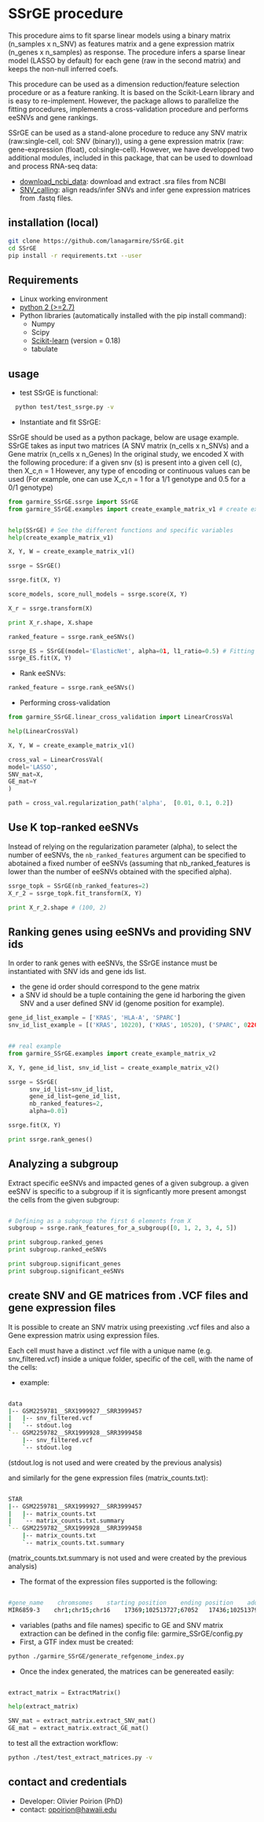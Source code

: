 # SSrGE procedure

This procedure aims to fit sparse linear models using a binary matrix (n_samples x n_SNV) as features matrix and a gene expression matrix (n_genes x n_samples) as response. The procedure infers a sparse linear model (LASSO by default) for each gene (raw in the second matrix) and keeps the non-null inferred coefs.

This procedure can be used as  a dimension reduction/feature selection procedure or as a feature ranking. It is based on the Scikit-Learn library and is easy to re-implement. However, the package allows to parallelize the fitting procedures, implements a cross-validation procedure and performs eeSNVs and gene rankings.

SSrGE can be used as a stand-alone procedure to reduce any SNV matrix (raw:single-cell, col: SNV (binary)), using a gene expression matrix (raw: gene-expression (float), col:single-cell). However, we have developped two additional modules, included in this package, that can be used to download and process RNA-seq data:
* [download_ncbi_data](https://github.com/lanagarmire/SSrGE/blob/master/README_download_ncbi_rsa.md): download and extract .sra files from NCBI
* [SNV_calling](https://github.com/lanagarmire/SSrGE/blob/master/README_snv_calling.md): align reads/infer SNVs and infer gene expression matrices from .fastq files.


## installation (local)

```bash
git clone https://github.com/lanagarmire/SSrGE.git
cd SSrGE
pip install -r requirements.txt --user
```

## Requirements
* Linux working environment
* [python 2 (>=2.7)](https://www.python.org/download/releases/2.7.2/)
* Python libraries (automatically installed with the pip install command):
  * Numpy
  * Scipy
  * [Scikit-learn](http://scikit-learn.org/) (version = 0.18)
  * tabulate

## usage
* test SSrGE is functional:
```bash
  python test/test_ssrge.py -v
  ```

* Instantiate and fit SSrGE:

SSrGE should be used as a python package, below are usage example.
SSrGE takes as input two matrices (A SNV matrix (n_cells x n_SNVs) and a Gene matrix (n_cells x n_Genes)
In the original study, we encoded X with the following procedure:
if a given snv (s) is present into a given cell (c), then X_c,n = 1
However, any type of encoding or continuous values can be used (For example, one can use X_c,n = 1 for a 1/1 genotype and 0.5 for a 0/1 genotype)

```python
from garmire_SSrGE.ssrge import SSrGE
from garmire_SSrGE.examples import create_example_matrix_v1 # create examples matrices


help(SSrGE) # See the different functions and specific variables
help(create_example_matrix_v1)

X, Y, W = create_example_matrix_v1()

ssrge = SSrGE()

ssrge.fit(X, Y)

score_models, score_null_models = ssrge.score(X, Y)

X_r = ssrge.transform(X)

print X_r.shape, X.shape

ranked_feature = ssrge.rank_eeSNVs()

ssrge_ES = SSrGE(model='ElasticNet', alpha=01, l1_ratio=0.5) # Fitting using sklearn ElasticNet instead
ssrge_ES.fit(X, Y)

```

* Rank eeSNVs:

```python
ranked_feature = ssrge.rank_eeSNVs()
```

* Performing cross-validation

```python
from garmire_SSrGE.linear_cross_validation import LinearCrossVal

help(LinearCrossVal)

X, Y, W = create_example_matrix_v1()

cross_val = LinearCrossVal(
model='LASSO',
SNV_mat=X,
GE_mat=Y
)

path = cross_val.regularization_path('alpha',  [0.01, 0.1, 0.2])
```

## Use K top-ranked eeSNVs

Instead of relying on the regularization parameter (alpha), to select the number of eeSNVs, the `nb_ranked_features` argument can be specified to abotained a fixed  number of eeSNVs (assuming that nb_ranked_features is lower than the number of eeSNVs obtained with the specified alpha).

```python
ssrge_topk = SSrGE(nb_ranked_features=2)
X_r_2 = ssrge_topk.fit_transform(X, Y)

print X_r_2.shape # (100, 2)

```

## Ranking genes using eeSNVs and providing SNV ids

In order to rank genes with eeSNVs, the SSrGE instance must be instantiated with SNV ids and gene ids list.

* the gene id order should correspond to the gene matrix
* a SNV id should be a tuple containing the gene id harboring the given SNV and a user defined SNV id (genome position for example).

```python
gene_id_list_example = ['KRAS', 'HLA-A', 'SPARC']
snv_id_list_example = [('KRAS', 10220), ('KRAS', 10520), ('SPARC', 0220)]


## real example
from garmire_SSrGE.examples import create_example_matrix_v2

X, Y, gene_id_list, snv_id_list = create_example_matrix_v2()

ssrge = SSrGE(
      snv_id_list=snv_id_list,
      gene_id_list=gene_id_list,
      nb_ranked_features=2,
      alpha=0.01)

ssrge.fit(X, Y)

print ssrge.rank_genes()

```

## Analyzing a subgroup

Extract specific eeSNVs and impacted genes of a given subgroup. a given eeSNV is specific to a subgroup if it is signficantly more present amongst the cells from the given subgroup:

```python

# Defining as a subgroup the first 6 elements from X
subgroup = ssrge.rank_features_for_a_subgroup([0, 1, 2, 3, 4, 5])

print subgroup.ranked_genes
print subgroup.ranked_eeSNVs

print subgroup.significant_genes
print subgroup.significant_eeSNVs

```

## create SNV and GE matrices from .VCF files and gene expression files

It is possible to create an SNV matrix using preexisting .vcf files and also a Gene expression matrix using expression files.

Each cell must have a distinct .vcf file with a unique name (e.g. snv_filtered.vcf) inside a unique folder, specific of the cell, with the name of the cells:

* example:

```bash

data
|-- GSM2259781__SRX1999927__SRR3999457
|   |-- snv_filtered.vcf
|   `-- stdout.log
`-- GSM2259782__SRX1999928__SRR3999458
    |-- snv_filtered.vcf
    `-- stdout.log

```

(stdout.log is not used and were created by the previous analysis)

and similarly for the gene expression files (matrix_counts.txt):

```bash

STAR
|-- GSM2259781__SRX1999927__SRR3999457
|   |-- matrix_counts.txt
|   `-- matrix_counts.txt.summary
`-- GSM2259782__SRX1999928__SRR3999458
    |-- matrix_counts.txt
    `-- matrix_counts.txt.summary

```

(matrix_counts.txt.summary is not used and were created by the previous analysis)

* The format of the expression files supported is the following:

```bash

#gene_name    chromsomes    starting position    ending position    additionnal columns    gene expression
MIR6859-3    chr1;chr15;chr16    17369;102513727;67052   17436;102513794;67119   ...    200
```

* variables (paths and file names) specific to GE and SNV matrix extraction can be defined in the config file: garmire_SSrGE/config.py
* First, a GTF index must be created:

```bash
python ./garmire_SSrGE/generate_refgenome_index.py
```

* Once the index generated, the matrices can be genereated easily:

```python

extract_matrix = ExtractMatrix()

help(extract_matrix)

SNV_mat = extract_matrix.extract_SNV_mat()
GE_mat = extract_matrix.extract_GE_mat()

```

to test all the extraction workflow:

```bash
python ./test/test_extract_matrices.py -v
```


## contact and credentials
* Developer: Olivier Poirion (PhD)
* contact: opoirion@hawaii.edu